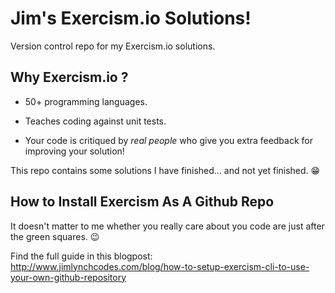 # Jim's Exercism.io Solutions!

Version control repo for my Exercism.io solutions.


## Why Exercism.io ?

- 50+ programming languages.

- Teaches coding against unit tests.

- Your code is critiqued by _real people_ who give you extra feedback for improving your solution!


This repo contains some solutions I have finished... and not yet finished. 😁


## How to Install Exercism As A Github Repo

It doesn't matter to me whether you really care about you code are just after the green squares. 😉

Find the full guide in this blogpost: http://www.jimlynchcodes.com/blog/how-to-setup-exercism-cli-to-use-your-own-github-repository
